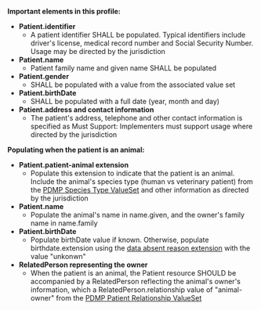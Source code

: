 **Important elements in this profile:**

- **Patient.identifier**
  - A patient identifier SHALL be populated. Typical identifiers include driver's license, medical record number and Social Security Number. Usage may be directed by the jurisdiction
- **Patient.name**
  - Patient family name and given name SHALL be populated
- **Patient.gender**
  - SHALL be populated with a value from the associated value set
- **Patient.birthDate**
  - SHALL be populated with a full date (year, month and day)
- **Patient.address and contact information**
  - The patient's address, telephone and other contact information is specified as Must Support: Implementers must support usage where directed by the jurisdiction

<p></p>

**Populating when the patient is an animal:**

- **Patient.patient-animal extension**
  - Populate this extension to indicate that the patient is an animal. Include the animal's species type (human vs veterinary patient) from the [PDMP Species Type ValueSet](ValueSet-pdmp-species-type.html) and other information as directed by the jurisdiction
- **Patient.name**
  - Populate the animal's name in name.given, and the owner's family name in name.family
- **Patient.birthDate**
  - Populate birthDate value if known. Otherwise, populate birthdate.extension using the [data absent reason extension](http://hl7.org/fhir/StructureDefinition/data-absent-reason) with the value "unkonwn"
- **RelatedPerson representing the owner**
  - When the patient is an animal, the Patient resource SHOULD be accompanied by a RelatedPerson reflecting the animal's owner's information, which a RelatedPerson.relationship value of "animal-owner" from the [PDMP Patient Relationship ValueSet](ValueSet-pdmp-patient-relationship.html)
  

<p></p>